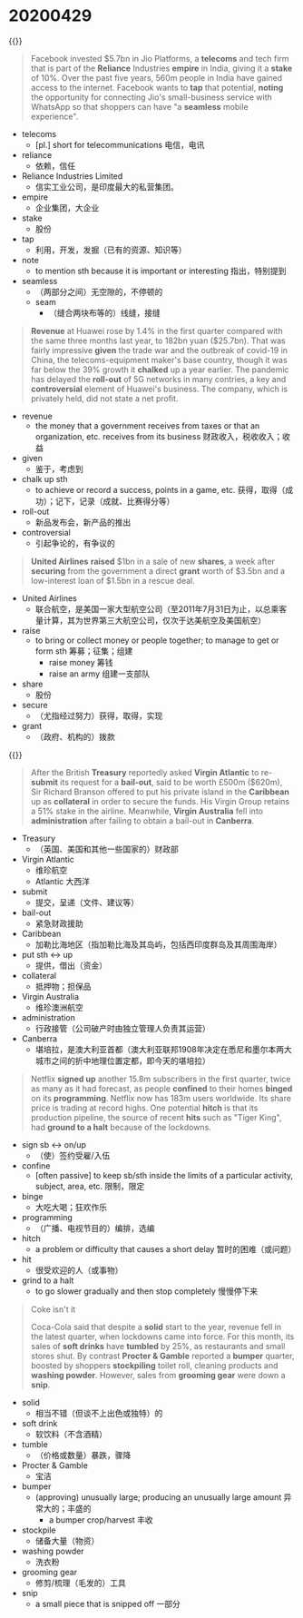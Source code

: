# 20200429


{{<music url="/economist/20200425/003 The world this week - Business/4.mp3">}}

> Facebook invested $5.7bn in Jio Platforms, a **telecoms** and tech firm that is part of the **Reliance** Industries **empire** in India, giving it a **stake** of 10%. Over the past five years, 560m people in India have gained access to the internet. Facebook wants to **tap** that potential, **noting** the opportunity for connecting Jio's small-business service with WhatsApp so that shoppers can have "a **seamless** mobile experience".

- telecoms
  - [pl.] short for telecommunications 电信，电讯
- reliance
  - 依赖，信任
- Reliance Industries Limited
  - 信实工业公司，是印度最大的私营集团。
- empire
  - 企业集团，大企业
- stake
  - 股份
- tap
  - 利用，开发，发掘（已有的资源、知识等）
- note
  - to mention sth because it is important or interesting 指出，特别提到
- seamless
  - （两部分之间）无空隙的，不停顿的
  - seam
    - （缝合两块布等的）线缝，接缝

> **Revenue** at Huawei rose by 1.4% in the first quarter compared with the same three months last year, to 182bn yuan ($25.7bn). That was fairly impressive **given** the trade war and the outbreak of covid-19 in China, the telecoms-equipment maker's base country, though it was far below the 39% growth it **chalked** up a year earlier. The pandemic has delayed the **roll-out** of 5G networks in many contries, a key and **controversial** element of Huawei's business. The company, which is privately held, did not state a net profit.

- revenue
  - the money that a government receives from taxes or that an organization, etc. receives from its business 财政收入，税收收入；收益
- given
  - 鉴于，考虑到
- chalk up sth
  - to achieve or record a success, points in a game, etc. 获得，取得（成功）；记下，记录（成就、比赛得分等）
- roll-out
  - 新品发布会，新产品的推出
- controversial
  - 引起争论的，有争议的

> **United Airlines** **raised** $1bn in a sale of new **shares**, a week after **securing** from the government a direct **grant** worth of $3.5bn and a low-interest loan of $1.5bn in a rescue deal.

- United Airlines
  - 联合航空，是美国一家大型航空公司（至2011年7月31日为止，以总乘客量计算，其为世界第三大航空公司，仅次于达美航空及美国航空）
- raise
  - to bring or collect money or people together; to manage to get or form sth 筹募；征集；组建
    - raise money 筹钱
    - raise an army 组建一支部队
- share
  - 股份
- secure
  - （尤指经过努力）获得，取得，实现
- grant
  - （政府、机构的）拨款

{{<music url="/economist/20200425/003 The world this week - Business/5.mp3">}}

> After the British **Treasury** reportedly asked **Virgin Atlantic** to re-**submit** its request for a **bail-out**, said to be worth £500m ($620m), Sir Richard Branson offered to put his private island in the **Caribbean** up as **collateral** in order to secure the funds. His Virgin Group retains a 51% stake in the airline. Meanwhile, **Virgin Australia** fell into **administration** after failing to obtain a bail-out in **Canberra**.

- Treasury
  - （英国、美国和其他一些国家的）财政部
- Virgin Atlantic
  - 维珍航空
  - Atlantic 大西洋
- submit
  - 提交，呈递（文件、建议等）
- bail-out
  - 紧急财政援助
- Caribbean
  - 加勒比海地区（指加勒比海及其岛屿，包括西印度群岛及其周围海岸）
- put sth ↔ up
  - 提供，借出（资金）
- collateral
  - 抵押物；担保品
- Virgin Australia
  - 维珍澳洲航空
- administration
  - 行政接管（公司破产时由独立管理人负责其运营）
- Canberra
  - 堪培拉，是澳大利亚首都（澳大利亚联邦1908年决定在悉尼和墨尔本两大城市之间的折中地理位置定都，即今天的堪培拉）

> Netflix **signed up** another 15.8m subscribers in the first quarter, twice as many as it had forecast, as people **confined** to their homes **binged** on its **programming**. Netflix now has 183m users worldwide. Its share price is trading at record highs. One potential **hitch** is that its production pipeline, the source of recent **hits** such as "Tiger King", had **ground to a halt** because of the lockdowns.

- sign sb ↔ on/up
  - （使）签约受雇/入伍
- confine
  - [often passive] to keep sb/sth inside the limits of a particular activity, subject, area, etc. 限制，限定
- binge
  - 大吃大喝；狂欢作乐
- programming
  - （广播、电视节目的）编排，选编
- hitch
  - a problem or difficulty that causes a short delay 暂时的困难（或问题）
- hit
  - 很受欢迎的人（或事物）
- grind to a halt
  - to go slower gradually and then stop completely 慢慢停下来

> Coke isn't it
> 
> Coca-Cola said that despite a **solid** start to the year, revenue fell in the latest quarter, when lockdowns came into force. For this month, its sales of **soft drinks** have **tumbled** by 25%, as restaurants and small stores shut. By contrast **Procter & Gamble** reported a **bumper** quarter, boosted by shoppers **stockpiling** toilet roll, cleaning products and **washing powder**. However, sales from **grooming gear** were down a **snip**.

- solid
  - 相当不错（但谈不上出色或独特）的
- soft drink
  - 软饮料（不含酒精）
- tumble
  - （价格或数量）暴跌，骤降
- Procter & Gamble
  - 宝洁
- bumper
  - (approving) unusually large; producing an unusually large amount 异常大的；丰盛的
    - a bumper crop/harvest 丰收
- stockpile
  - 储备大量（物资）
- washing powder
  - 洗衣粉
- grooming gear
  - 修剪/梳理（毛发的）工具
- snip
  - a small piece that is snipped off 一部分

